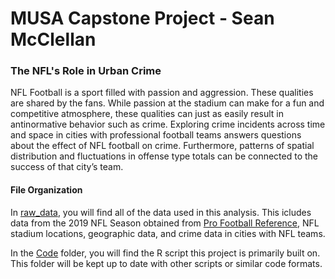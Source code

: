 # MUSA Capstone Project - Sean McClellan

### The NFL's Role in Urban Crime

NFL Football is a sport filled with passion and aggression. These qualities are shared by the fans. While passion at the stadium can make for a fun and competitive atmosphere, these qualities can just as easily result in antinormative behavior such as crime. Exploring crime incidents across time and space in cities with professional football teams answers questions about the effect of NFL football on crime. Furthermore, patterns of spatial distribution and fluctuations in offense type totals can be connected to the success of that city’s team. 

#### File Organization

In [raw_data](https://github.com/seanm4/McClellan_Sean_NFLcrime/tree/main/raw_data), you will find all of the data used in this analysis. This icludes data from the 2019 NFL Season obtained from [Pro Football Reference](https://www.pro-football-reference.com), NFL stadium locations, geographic data, and crime data in cities with NFL teams. 

In the [Code](https://github.com/seanm4/McClellan_Sean_NFLcrime/tree/main/Code) folder, you will find the R script this project is primarily built on. This folder will be kept up to date with other scripts or similar code formats.
